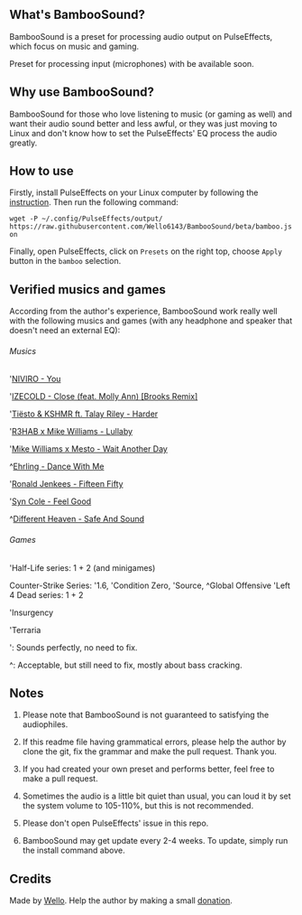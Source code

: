 ## What's BambooSound?

BambooSound is a preset for processing audio output on PulseEffects, which focus on music and gaming.

Preset for processing input (microphones) with be available soon.

## Why use BambooSound?

BambooSound for those who love listening to music (or gaming as well) and want their audio sound better and less awful, or they was just moving to Linux and don't know how to set the PulseEffects' EQ process the audio greatly.

## How to use

Firstly, install PulseEffects on your Linux computer by following the [instruction](https://github.com/wwmm/pulseeffects/#installation).  Then run the following command:

`wget -P ~/.config/PulseEffects/output/ https://raw.githubusercontent.com/Wello6143/BambooSound/beta/bamboo.json`

Finally, open PulseEffects, click on `Presets` on the right top, choose `Apply` button in the `bamboo` selection.

## Verified musics and games

According from the author's experience, BambooSound work really well with the following musics and games (with any headphone and speaker that doesn't need an external EQ):

###### Musics

'[NIVIRO - You](https://www.youtube.com/watch?v=2Nv5juZKhKo)

'[IZECOLD - Close (feat. Molly Ann) [Brooks Remix]](https://www.youtube.com/watch?v=bzehQ60b3XI)

'[Tiësto & KSHMR ft. Talay Riley - Harder](https://www.youtube.com/watch?v=f_ecaxhGkwMs)

'[R3HAB x Mike Williams - Lullaby](https://www.youtube.com/watch?v=9flXyzcSfT4)

'[Mike Williams x Mesto - Wait Another Day](https://www.youtube.com/watch?v=n18g4bRJDCY)

^[Ehrling - Dance With Me](https://www.youtube.com/watch?v=FuAgLHJnc-Y)

'[Ronald Jenkees - Fifteen Fifty](https://www.youtube.com/watch?v=k5LfI-W0-ao)

'[Syn Cole - Feel Good](https://www.youtube.com/watch?v=q1ULJ92aldE)

^[Different Heaven - Safe And Sound](https://www.youtube.com/watch?v=13ARO0HDZsQ)

###### Games

'Half-Life series: 1 + 2 (and minigames)

Counter-Strike Series: '1.6, 'Condition Zero, 'Source, ^Global Offensive
'Left 4 Dead series: 1 + 2

'Insurgency

'Terraria

': Sounds perfectly, no need to fix.

^: Acceptable, but still need to fix, mostly about bass cracking.

## Notes

1. Please note that BambooSound is not guaranteed to satisfying the audiophiles.

2. If this readme file having grammatical errors, please help the author by clone the git, fix the grammar and make the pull request. Thank you.

3. If you had created your own preset and performs better, feel free to make a pull request.

4. Sometimes the audio is a little bit quiet than usual, you can loud it by set the system volume to 105-110%, but this is not recommended.

5. Please don't open PulseEffects' issue in this repo.

6. BambooSound may get update every 2-4 weeks. To update, simply run the install command above.

## Credits

Made by [Wello](https://github.com/wello6143). Help the author by making a small [donation](https://paypal.me/wello6143).
